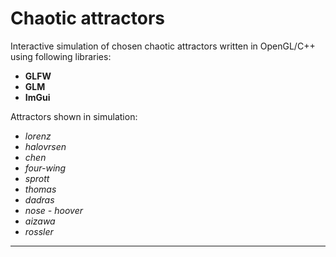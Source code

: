 # Chaotic attractors #

Interactive simulation of chosen chaotic attractors written in OpenGL/C++ using following libraries: 
* __GLFW__
* __GLM__
* __ImGui__

Attractors shown in simulation:
* _lorenz_
* _halovrsen_
* _chen_
* _four-wing_
* _sprott_
* _thomas_
* _dadras_
* _nose - hoover_
* _aizawa_
* _rossler_

------------------------------------------------------------------------------------------------

